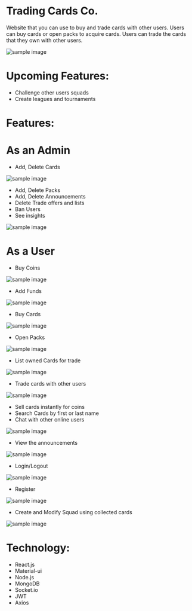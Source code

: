 # Trading Cards Co.
Website that you can use to buy and trade cards with other users.
Users can buy cards or open packs to acquire cards.
Users can trade the cards that they own with other users.

![sample image](https://github.com/fcamgz/tradingcards-public/blob/main/images/welcome-page.PNG?raw=true)

# Upcoming Features:
- Challenge other users squads
- Create leagues and tournaments

# Features:
# As an Admin
- Add, Delete Cards

![sample image](https://github.com/fcamgz/tradingcards-public/blob/main/images/add-card.PNG?raw=true)
- Add, Delete Packs
- Add, Delete Announcements
- Delete Trade offers and lists
- Ban Users
- See insights

![sample image](https://github.com/fcamgz/tradingcards-public/blob/main/images/admin-dashboard.PNG?raw=true)

# As a User
- Buy Coins

![sample image](https://github.com/fcamgz/tradingcards-public/blob/main/images/buy-coins.PNG?raw=true)
- Add Funds

![sample image](https://github.com/fcamgz/tradingcards-public/blob/main/images/add-funds.PNG?raw=true)
- Buy Cards

![sample image](https://github.com/fcamgz/tradingcards-public/blob/main/images/buy-card.PNG?raw=true)
- Open Packs

![sample image](https://github.com/fcamgz/tradingcards-public/blob/main/images/open-pack.PNG?raw=true)
- List owned Cards for trade

![sample image](https://github.com/fcamgz/tradingcards-public/blob/main/images/trade-market.PNG?raw=true)
- Trade cards with other users

![sample image](https://github.com/fcamgz/tradingcards-public/blob/main/images/trade-offer.PNG?raw=true)
- Sell cards instantly for coins
- Search Cards by first or last name
- Chat with other online users

![sample image](https://github.com/fcamgz/tradingcards-public/blob/main/images/chat.PNG?raw=true)
- View the announcements

![sample image](https://github.com/fcamgz/tradingcards-public/blob/main/images/announcements.PNG?raw=true)
- Login/Logout

![sample image](https://github.com/fcamgz/tradingcards-public/blob/main/images/login.PNG?raw=true)
- Register

![sample image](https://github.com/fcamgz/tradingcards-public/blob/main/images/register.PNG?raw=true)

- Create and Modify Squad using collected cards

![sample image](https://github.com/fcamgz/Trading-Cards-Co./blob/main/images/customize%20squad.PNG?raw=true)


# Technology: 
- React.js
- Material-ui
- Node.js
- MongoDB
- Socket.io
- JWT
- Axios
